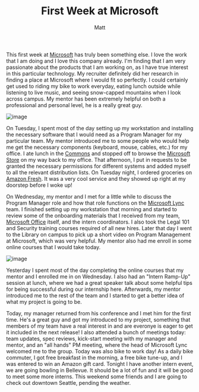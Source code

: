 ﻿---
title: First Week at Microsoft
author: Matt
layout: post
permalink: /2011/05/first-week-at-microsoft/
categories:
  - Life
tags:
  - microsoft
  - summer
---

This first week at [Microsoft](http://www.microsoft.com/en-us/default.aspx) has truly been something else. I love the work that I am doing and I love this company already. I'm finding that I am very passionate about the products that I am working on, as I have true interest in this particular technology. My recruiter definitely did her research in finding a place at Microsoft where I would fit so perfectly. I could certainly get used to riding my bike to work everyday, eating lunch outside while listening to live music, and seeing snow-capped mountains when I look across campus. My mentor has been extremely helpful on both a professional and personal level, he is a really great guy.

![image](http://mbmccormick.github.com/images/2012/05/IMG_0726.jpg "Image 1")

On Tuesday, I spent most of the day setting up my workstation and installing the necessary software that I would need as a Program Manager for my particular team. My mentor introduced me to some people who would help me get the necessary components (keyboard, mouse, cables, etc.) for my office. I ate lunch in the [Commons][4] and stopped off to browse the [Microsoft Store][5] on my way back to my office. That afternoon, I put in requests to be granted the necessary permissions for different systems and added myself to all the relevant distribution lists. On Tuesday night, I ordered groceries on [Amazon Fresh][6]. It was a very cool service and they showed up right at my doorstep before I woke up!

 [4]: https://foursquare.com/venue/47696
 [5]: http://www.microsoftstore.com/store/msstore/en_US/home
 [6]: http://fresh.amazon.com/

On Wednesday, my mentor and I met for a little while to discuss the Program Manager role and how that role functions on the [Microsoft Lync][7] team. I finished setting up my workstation that morning and started to review some of the onboarding materials that I received from my team, [Microsoft Office][8] itself, and the intern coordinators. I also took the Legal 101 and Security training courses required of all new hires. Later that day I went to the Library on campus to pick up a short video on Program Management at Microsoft, which was very helpful. My mentor also had me enroll in some online courses that I would take today.

 [7]: http://lync.microsoft.com/en-us/Pages/default.aspx
 [8]: http://office.microsoft.com/en-us/

![image](http://mbmccormick.github.com/images/2012/05/IMG_0702.jpg "Image 2")

Yesterday I spent most of the day completing the online courses that my mentor and I enrolled me in on Wednesday. I also had an "Intern Ramp-Up" session at lunch, where we had a great speaker talk about some helpful tips for being successful during our internship here. Afterwards, my mentor introduced me to the rest of the team and I started to get a better idea of what my project is going to be.

Today, my manager returned from his conference and I met him for the first time. He's a great guy and got my introduced to my project, something that members of my team have a real interest in and are everonye is eager to get it included in the next release! I also attended a bunch of meetings today: team updates, spec reviews, kick-start meeting with my manager and mentor, and an "all hands" PM meeting, where the head of Microsoft Lync welcomed me to the group. Today was also bike to work day! As a daily bike commuter, I got free breakfast in the morning, a free bike tune-up, and I was entered to win an Amazon gift card. Tonight I have another intern event, we are going bowling in Bellevue. It should be a lot of fun and it will be good to meet some more interns. This weekend some friends and I are going to check out downtown Seattle, pending the weather.